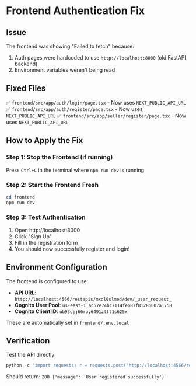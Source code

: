 # Frontend Authentication Fix

## Issue
The frontend was showing "Failed to fetch" because:
1. Auth pages were hardcoded to use `http://localhost:8000` (old FastAPI backend)
2. Environment variables weren't being read

## Fixed Files
✅ `frontend/src/app/auth/login/page.tsx` - Now uses `NEXT_PUBLIC_API_URL`
✅ `frontend/src/app/auth/register/page.tsx` - Now uses `NEXT_PUBLIC_API_URL`
✅ `frontend/src/app/seller/register/page.tsx` - Now uses `NEXT_PUBLIC_API_URL`

## How to Apply the Fix

### Step 1: Stop the Frontend (if running)
Press `Ctrl+C` in the terminal where `npm run dev` is running

### Step 2: Start the Frontend Fresh
```powershell
cd frontend
npm run dev
```

### Step 3: Test Authentication
1. Open http://localhost:3000
2. Click "Sign Up" 
3. Fill in the registration form
4. You should now successfully register and login!

## Environment Configuration
The frontend is configured to use:
- **API URL**: `http://localhost:4566/restapis/mxdl0slmed/dev/_user_request_`
- **Cognito User Pool**: `us-east-1_ac57e74bc7114fe687f81286007a1758`
- **Cognito Client ID**: `ub93cjj66roy6491ztft1s625x`

These are automatically set in `frontend/.env.local`

## Verification
Test the API directly:
```powershell
python -c "import requests; r = requests.post('http://localhost:4566/restapis/mxdl0slmed/dev/_user_request_/api/auth/register', json={'email':'test@example.com','password':'Test123!','first_name':'Test','last_name':'User','user_type':'buyer'}); print(r.status_code, r.json())"
```

Should return: `200 {'message': 'User registered successfully'}`
